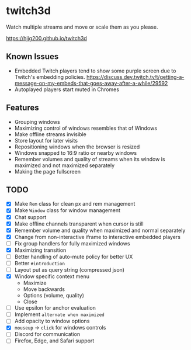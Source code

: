 # twitch3d

Watch multiple streams and move or scale them as you please.

https://hjjg200.github.io/twitch3d

## Known Issues

- Embedded Twitch players tend to show some purple screen due to Twitch's embedding policies. https://discuss.dev.twitch.tv/t/getting-a-message-on-my-embeds-that-goes-away-after-a-while/29592
- Autoplayed players start muted in Chromes

## Features

- Grouping windows
- Maximizing control of windows resembles that of Windows
- Make offline streams invisible
- Store layout for later visits
- Repositioning windows when the browser is resized
- Windows snapped to 16:9 ratio or nearby windows
- Remember volumes and quality of streams when its window is maximized and not maximized separately
- Making the page fullscreen

## TODO
- [x] Make `Rem` class for clean px and rem management
- [x] Make `Window` class for window management
- [x] Chat support
- [x] Make offline channels transparent when cursor is still
- [x] Remember volume and quality when maximized and normal separately
- [x] Change from non-interactive iframe to interactive embedded players
- [ ] Fix group handlers for fully maximized windows
- [x] Maximizing transition
- [ ] Better handling of auto-mute policy for better UX
- [ ] Better `#introduction`
- [ ] Layout put as query string (compressed json)
- [x] Window specific context menu
    - Maximize
    - Move backwards
    - Options (volume, quality)
    - Close
- [ ] Use epsilon for anchor evaluation
- [ ] Implement `alternate when maximized`
- [ ] Add opacity to window options
- [x] `mouseup` -> `click` for windows controls
- [ ] Discord for communication
- [ ] Firefox, Edge, and Safari support
